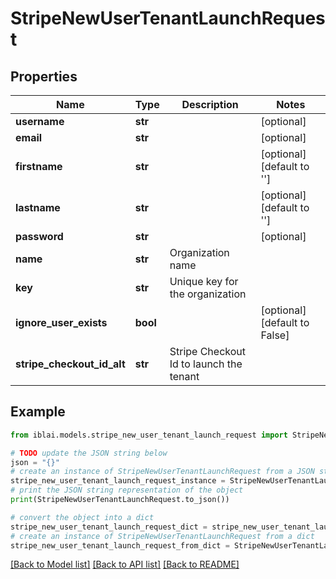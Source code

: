 # StripeNewUserTenantLaunchRequest


## Properties

Name | Type | Description | Notes
------------ | ------------- | ------------- | -------------
**username** | **str** |  | [optional] 
**email** | **str** |  | [optional] 
**firstname** | **str** |  | [optional] [default to '']
**lastname** | **str** |  | [optional] [default to '']
**password** | **str** |  | [optional] 
**name** | **str** | Organization name | 
**key** | **str** | Unique key for the organization | 
**ignore_user_exists** | **bool** |  | [optional] [default to False]
**stripe_checkout_id_alt** | **str** | Stripe Checkout Id to launch the tenant | 

## Example

```python
from iblai.models.stripe_new_user_tenant_launch_request import StripeNewUserTenantLaunchRequest

# TODO update the JSON string below
json = "{}"
# create an instance of StripeNewUserTenantLaunchRequest from a JSON string
stripe_new_user_tenant_launch_request_instance = StripeNewUserTenantLaunchRequest.from_json(json)
# print the JSON string representation of the object
print(StripeNewUserTenantLaunchRequest.to_json())

# convert the object into a dict
stripe_new_user_tenant_launch_request_dict = stripe_new_user_tenant_launch_request_instance.to_dict()
# create an instance of StripeNewUserTenantLaunchRequest from a dict
stripe_new_user_tenant_launch_request_from_dict = StripeNewUserTenantLaunchRequest.from_dict(stripe_new_user_tenant_launch_request_dict)
```
[[Back to Model list]](../README.md#documentation-for-models) [[Back to API list]](../README.md#documentation-for-api-endpoints) [[Back to README]](../README.md)


